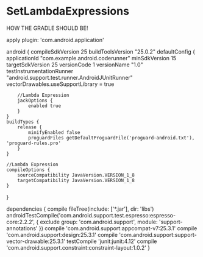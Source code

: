 # SetLambdaExpressions

HOW THE GRADLE SHOULD BE!

apply plugin: 'com.android.application'

android {
    compileSdkVersion 25
    buildToolsVersion "25.0.2"
    defaultConfig {
        applicationId "com.example.android.coderunner"
        minSdkVersion 15
        targetSdkVersion 25
        versionCode 1
        versionName "1.0"
        testInstrumentationRunner "android.support.test.runner.AndroidJUnitRunner"
        vectorDrawables.useSupportLibrary = true

        //Lambda Expression
        jackOptions {
            enabled true
        }
    }
    buildTypes {
        release {
            minifyEnabled false
            proguardFiles getDefaultProguardFile('proguard-android.txt'), 'proguard-rules.pro'
        }
    }

    //Lambda Expression
    compileOptions {
        sourceCompatibility JavaVersion.VERSION_1_8
        targetCompatibility JavaVersion.VERSION_1_8
    }
}

dependencies {
    compile fileTree(include: ['*.jar'], dir: 'libs')
    androidTestCompile('com.android.support.test.espresso:espresso-core:2.2.2', {
        exclude group: 'com.android.support', module: 'support-annotations'
    })
    compile 'com.android.support:appcompat-v7:25.3.1'
    compile 'com.android.support:design:25.3.1'
    compile 'com.android.support:support-vector-drawable:25.3.1'
    testCompile 'junit:junit:4.12'
    compile 'com.android.support.constraint:constraint-layout:1.0.2'
}

